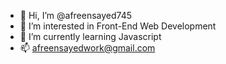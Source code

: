 - 👋 Hi, I’m @afreensayed745
- 👀 I’m interested in Front-End Web Development 
- 🌱 I’m currently learning Javascript
- 📫 afreensayedwork@gmail.com

<!---
afreensayed745/afreensayed745 is a ✨ special ✨ repository because its `README.md` (this file) appears on your GitHub profile.
You can click the Preview link to take a look at your changes.
--->
